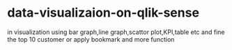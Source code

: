 # data-visualizaion-on-qlik-sense
in visualization using bar graph,line graph,scattor plot,KPI,table etc and fine the top 10 customer or apply bookmark and more function 
